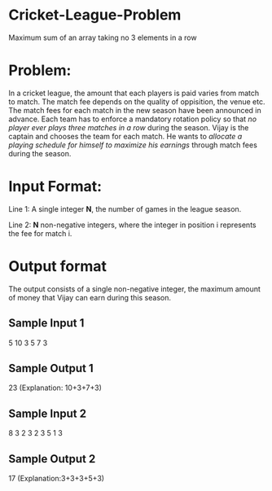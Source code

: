 # Cricket-League-Problem
Maximum sum of an array taking no 3 elements in a row

# Problem:

In a cricket league, the amount that each players is paid varies from match to match. The match fee depends on the quality of oppisition, the venue etc. The match fees for each match in the new season have been announced in advance. Each team has to enforce a mandatory rotation policy so that *no player ever plays three matches in a row* during the season. Vijay is the captain and chooses the team for each match. He wants to *allocate a playing schedule for himself to maximize his earnings* through match fees during the season.

# Input Format:

Line 1: A single integer **N**, the number of games in the league season.

Line 2: **N** non-negative integers, where the integer in position i represents the fee for match i.

# Output format

The output consists of a single non-negative integer, the maximum amount of money that Vijay can earn during this season.

## Sample Input 1
5
10 3 5 7 3

## Sample Output 1
23
(Explanation: 10+3+7+3)

## Sample Input 2
8
3 2 3 2 3 5 1 3

## Sample Output 2
17
(Explanation:3+3+3+5+3)
